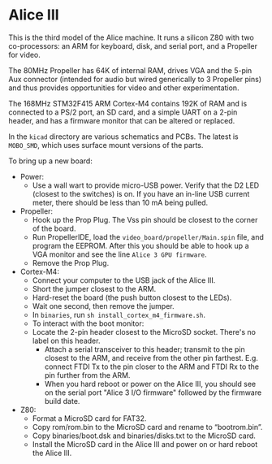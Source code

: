 
# Alice III

This is the third model of the Alice machine. It runs a silicon Z80 with
two co-processors: an ARM for keyboard, disk, and serial port, and a Propeller for video.

The 80MHz Propeller has 64K of internal RAM, drives VGA and the 5-pin Aux connector (intended for audio but wired generically to 3 Propeller pins) and thus provides opportunities for video and other experimentation. 

The 168MHz STM32F415 ARM Cortex-M4 contains 192K of RAM and is connected to a PS/2 port, an SD card, and a simple UART on a 2-pin header, and has a firmware monitor that can be altered or replaced.

In the `kicad` directory are various schematics and PCBs. The latest is
`MOBO_SMD`, which uses surface mount versions of the parts.

To bring up a new board:

* Power:
    * Use a wall wart to provide micro-USB power. Verify that the D2 LED
      (closest to the switches) is on.  If you have an in-line USB
      current meter, there should be less than 10 mA being pulled.
* Propeller:
    * Hook up the Prop Plug. The Vss pin should be closest to the corner of
      the board.
    * Run PropellerIDE, load the `video_board/propeller/Main.spin` file,
      and program the EEPROM. After this you should be able to hook up a VGA
      monitor and see the line `Alice 3 GPU firmware`.
    * Remove the Prop Plug.
* Cortex-M4:
    * Connect your computer to the USB jack of the Alice III.
    * Short the jumper closest to the ARM.
    * Hard-reset the board (the push button closest to the LEDs).
    * Wait one second, then remove the jumper.
    * In `binaries`, run `sh install_cortex_m4_firmware.sh`.
    * To interact with the boot monitor:
	* Locate the 2-pin header closest to the MicroSD socket.
	  There's no label on this header.
        * Attach a serial transceiver to this header; transmit to the pin
	  closest to the ARM, and receive from the other pin farthest.
	  E.g. connect FTDI Tx to the pin closer to the ARM and
	  FTDI Rx to the pin further from the ARM.
        * When you hard reboot or power on the Alice III, you should see
	  on the serial port "Alice 3 I/O firmware" followed by the
	  firmware build date.
* Z80:
    * Format a MicroSD card for FAT32.
    * Copy rom/rom.bin to the MicroSD card and rename to “bootrom.bin”.
    * Copy binaries/boot.dsk and binaries/disks.txt to the MicroSD card.
    * Install the MicroSD card in the Alice III and power on or hard reboot the Alice III.

